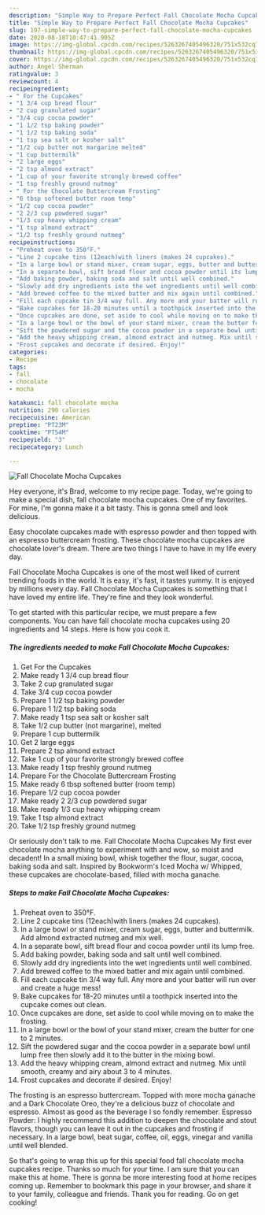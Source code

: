 ```yaml
---
description: "Simple Way to Prepare Perfect Fall Chocolate Mocha Cupcakes"
title: "Simple Way to Prepare Perfect Fall Chocolate Mocha Cupcakes"
slug: 197-simple-way-to-prepare-perfect-fall-chocolate-mocha-cupcakes
date: 2020-08-18T10:47:41.905Z
image: https://img-global.cpcdn.com/recipes/5263267405496320/751x532cq70/fall-chocolate-mocha-cupcakes-recipe-main-photo.jpg
thumbnail: https://img-global.cpcdn.com/recipes/5263267405496320/751x532cq70/fall-chocolate-mocha-cupcakes-recipe-main-photo.jpg
cover: https://img-global.cpcdn.com/recipes/5263267405496320/751x532cq70/fall-chocolate-mocha-cupcakes-recipe-main-photo.jpg
author: Angel Sherman
ratingvalue: 3
reviewcount: 4
recipeingredient:
- " For the Cupcakes"
- "1 3/4 cup bread flour"
- "2 cup granulated sugar"
- "3/4 cup cocoa powder"
- "1 1/2 tsp baking powder"
- "1 1/2 tsp baking soda"
- "1 tsp sea salt or kosher salt"
- "1/2 cup butter not margarine melted"
- "1 cup buttermilk"
- "2 large eggs"
- "2 tsp almond extract"
- "1 cup of your favorite strongly brewed coffee"
- "1 tsp freshly ground nutmeg"
- " For the Chocolate Buttercream Frosting"
- "6 tbsp softened butter room temp"
- "1/2 cup cocoa powder"
- "2 2/3 cup powdered sugar"
- "1/3 cup heavy whipping cream"
- "1 tsp almond extract"
- "1/2 tsp freshly ground nutmeg"
recipeinstructions:
- "Preheat oven to 350°F."
- "Line 2 cupcake tins (12each)with liners (makes 24 cupcakes)."
- "In a large bowl or stand mixer, cream sugar, eggs, butter and buttermilk.  Add almond extracted nutmeg and mix well."
- "In a separate bowl, sift bread flour and cocoa powder until its lump free."
- "Add baking powder, baking soda and salt until well combined."
- "Slowly add dry ingredients into the wet ingredients until well combined."
- "Add brewed coffee to the mixed batter and mix again until combined."
- "Fill each cupcake tin 3/4 way full. Any more and your batter will run over and create a huge mess!"
- "Bake cupcakes for 18-20 minutes until a toothpick inserted into the cupcake comes out clean."
- "Once cupcakes are done, set aside to cool while moving on to make the frosting."
- "In a large bowl or the bowl of your stand mixer, cream the butter for one to 2 minutes."
- "Sift the powdered sugar and the cocoa powder in a separate bowl until lump free then slowly add it to the butter in the mixing bowl."
- "Add the heavy whipping cream, almond extract and nutmeg. Mix until smooth, creamy and airy about 3 to 4 minutes."
- "Frost cupcakes and decorate if desired. Enjoy!"
categories:
- Recipe
tags:
- fall
- chocolate
- mocha

katakunci: fall chocolate mocha 
nutrition: 290 calories
recipecuisine: American
preptime: "PT23M"
cooktime: "PT54M"
recipeyield: "3"
recipecategory: Lunch

---
```



![Fall Chocolate Mocha Cupcakes](https://img-global.cpcdn.com/recipes/5263267405496320/751x532cq70/fall-chocolate-mocha-cupcakes-recipe-main-photo.jpg)

Hey everyone, it's Brad, welcome to my recipe page. Today, we're going to make a special dish, fall chocolate mocha cupcakes. One of my favorites. For mine, I'm gonna make it a bit tasty. This is gonna smell and look delicious.

Easy chocolate cupcakes made with espresso powder and then topped with an espresso buttercream frosting. These chocolate mocha cupcakes are chocolate lover&#39;s dream. There are two things I have to have in my life every day.

Fall Chocolate Mocha Cupcakes is one of the most well liked of current trending foods in the world. It is easy, it's fast, it tastes yummy. It is enjoyed by millions every day. Fall Chocolate Mocha Cupcakes is something that I have loved my entire life. They're fine and they look wonderful.


To get started with this particular recipe, we must prepare a few components. You can have fall chocolate mocha cupcakes using 20 ingredients and 14 steps. Here is how you cook it.

<!--inarticleads1-->

##### The ingredients needed to make Fall Chocolate Mocha Cupcakes:

1. Get  For the Cupcakes
1. Make ready 1 3/4 cup bread flour
1. Take 2 cup granulated sugar
1. Take 3/4 cup cocoa powder
1. Prepare 1 1/2 tsp baking powder
1. Prepare 1 1/2 tsp baking soda
1. Make ready 1 tsp sea salt or kosher salt
1. Take 1/2 cup butter (not margarine), melted
1. Prepare 1 cup buttermilk
1. Get 2 large eggs
1. Prepare 2 tsp almond extract
1. Take 1 cup of your favorite strongly brewed coffee
1. Make ready 1 tsp freshly ground nutmeg
1. Prepare  For the Chocolate Buttercream Frosting
1. Make ready 6 tbsp softened butter (room temp)
1. Prepare 1/2 cup cocoa powder
1. Make ready 2 2/3 cup powdered sugar
1. Make ready 1/3 cup heavy whipping cream
1. Take 1 tsp almond extract
1. Take 1/2 tsp freshly ground nutmeg


Or seriously don&#39;t talk to me. Fall Chocolate Mocha Cupcakes My first ever chocolate mocha anything to experiment with and wow, so moist and decadent! In a small mixing bowl, whisk together the flour, sugar, cocoa, baking soda and salt. Inspired by Bookworm&#39;s Iced Mocha w/ Whipped, these cupcakes are chocolate-based, filled with mocha ganache. 

<!--inarticleads2-->

##### Steps to make Fall Chocolate Mocha Cupcakes:

1. Preheat oven to 350°F.
1. Line 2 cupcake tins (12each)with liners (makes 24 cupcakes).
1. In a large bowl or stand mixer, cream sugar, eggs, butter and buttermilk.  Add almond extracted nutmeg and mix well.
1. In a separate bowl, sift bread flour and cocoa powder until its lump free.
1. Add baking powder, baking soda and salt until well combined.
1. Slowly add dry ingredients into the wet ingredients until well combined.
1. Add brewed coffee to the mixed batter and mix again until combined.
1. Fill each cupcake tin 3/4 way full. Any more and your batter will run over and create a huge mess!
1. Bake cupcakes for 18-20 minutes until a toothpick inserted into the cupcake comes out clean.
1. Once cupcakes are done, set aside to cool while moving on to make the frosting.
1. In a large bowl or the bowl of your stand mixer, cream the butter for one to 2 minutes.
1. Sift the powdered sugar and the cocoa powder in a separate bowl until lump free then slowly add it to the butter in the mixing bowl.
1. Add the heavy whipping cream, almond extract and nutmeg. Mix until smooth, creamy and airy about 3 to 4 minutes.
1. Frost cupcakes and decorate if desired. Enjoy!


The frosting is an espresso buttercream. Topped with more mocha ganache and a Dark Chocolate Oreo, they&#39;re a delicious buzz of chocolate and espresso. Almost as good as the beverage I so fondly remember. Espresso Powder: I highly recommend this addition to deepen the chocolate and stout flavors, though you can leave it out in the cupcakes and frosting if necessary. In a large bowl, beat sugar, coffee, oil, eggs, vinegar and vanilla until well blended. 

So that's going to wrap this up for this special food fall chocolate mocha cupcakes recipe. Thanks so much for your time. I am sure that you can make this at home. There is gonna be more interesting food at home recipes coming up. Remember to bookmark this page in your browser, and share it to your family, colleague and friends. Thank you for reading. Go on get cooking!
